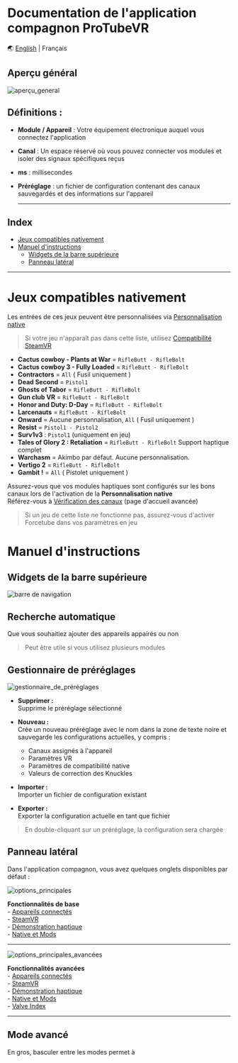# Documentation de l'application compagnon ProTubeVR

🌏 [English](https://github.com/ProTubeVRDev/ProTubeVR-Companion-App-Documentation/blob/main/README.md) | Français

<link rel="stylesheet" href="index.css" type="text" />

## Aperçu général
![aperçu_general](https://github.com/ProTubeVRDev/Client-Doc/assets/62568994/ff16a059-7bb7-4a04-9e45-868ffd1f1df3)

## Définitions :
- **Module / Appareil** : Votre équipement électronique auquel vous connectez l'application
- **Canal** : Un espace réservé où vous pouvez connecter vos modules et isoler des signaux spécifiques reçus
- **ms** : millisecondes
- **Préréglage** : un fichier de configuration contenant des canaux sauvegardés et des informations sur l'appareil

  ***

## Index

  - [Jeux compatibles nativement](#jeux-compatibles-nativement)
  - [Manuel d'instructions](#manuel-dinstructions)
    - [Widgets de la barre supérieure](#widgets-de-la-barre-supérieure)
    - [Panneau latéral](#panneau-latéral)
   
***
# Jeux compatibles nativement

Les entrées de ces jeux peuvent être personnalisées via [Personnalisation native](#personnalisation-native) <br/>
> Si votre jeu n'apparaît pas dans cette liste, utilisez [Compatibilité SteamVR](#compatibilité-steamvr)

- **Cactus cowboy - Plants at War** = `RifleButt - RifleBolt`
- **Cactus cowboy 3 - Fully Loaded** = `RifleButt - RifleBolt`
- **Contractors** = `All` ( Fusil uniquement )
- **Dead Second** = `Pistol1`
- **Ghosts of Tabor** = `RifleButt - RifleBolt`
- **Gun club VR** = `RifleButt - RifleBolt`
- **Honor and Duty: D-Day** = `RifleButt - RifleBolt`
- **Larcenauts** = `RifleButt - RifleBolt`
- **Onward** = Aucune personnalisation, `All` ( Fusil uniquement )
- **Resist** = `Pistol1 - Pistol2`
- **Surv1v3** : `Pistol1` (uniquement en jeu)
-  **Tales of Glory 2 : Retaliation** = `RifleButt - RifleBolt` Support haptique complet
- **Warchasm** = Akimbo par défaut. Aucune personnalisation.
- **Vertigo 2** = `RifleButt - RifleBolt`
- **Gambit !** = `All` ( Pistolet uniquement )

Assurez-vous que vos modules haptiques sont configurés sur les bons canaux lors de l'activation de la **Personnalisation native** <br/>
Référez-vous à [Vérification des canaux](#page-daccueil-avancée) (page d'accueil avancée)<br/>
> Si un jeu de cette liste ne fonctionne pas, assurez-vous d'activer Forcetube dans vos paramètres en jeu


# Manuel d'instructions

## Widgets de la barre supérieure

![barre de navigation](https://github.com/ProTubeVRDev/Client-Doc/assets/62568994/783957a7-6005-4b76-a955-d97d906cfe65)


## Recherche automatique
  Que vous souhaitiez ajouter des appareils appairés ou non
> Peut être utile si vous utilisez plusieurs modules

## Gestionnaire de préréglages
![gestionnaire_de_préréglages](https://github.com/ProTubeVRDev/Client-Doc/assets/62568994/2ac14047-c692-40ca-9bfd-efd6209da796)

 - **Supprimer :** <br/>
     Supprime le préréglage sélectionné<br/>
     
 - **Nouveau :** <br/>
    Crée un nouveau préréglage avec le nom dans la zone de texte noire et sauvegarde les configurations actuelles, y compris :
      - Canaux assignés à l'appareil
      - Paramètres VR
      - Paramètres de compatibilité native
      - Valeurs de correction des Knuckles
    
  - **Importer :** <br/>
    Importer un fichier de configuration existant
    
  - **Exporter :** <br/>
    Exporter la configuration actuelle en tant que fichier

> En double-cliquant sur un préréglage, la configuration sera chargée

## Panneau latéral
Dans l'application compagnon, vous avez quelques onglets disponibles par défaut :
<br/>

   ![options_principales](https://github.com/ProTubeVRDev/Client-Doc/assets/62568994/e66ea892-74bb-4af9-92bd-cd93ac669add)

 **Fonctionnalités de base** <br/>
	- [Appareils connectés](#page-daccueil)
  	<br/>
 	- [SteamVR](#compatibilité-steamvr)
    <br/>
 	- [Démonstration haptique](#démonstration)
    <br/>
 	- [Native et Mods](#personnalisation-native)
       
   ***
       
   ![options_principales_avancées](https://github.com/ProTubeVRDev/Client-Doc/assets/62568994/13427349-00a1-4ada-a7a6-f84d18fd87f7)


 **Fonctionnalités avancées** <br/>
   		- [Appareils connectés](#page-daccueil-avancée)
        <br/>
   		- [SteamVR](#compatibilité-steamvr-avancée)
        <br/>
     	- [Démonstration haptique](#démonstration-avancée)
        <br/>
     	- [Native et Mods](#personnalisation-native-avancée)
      	<br/>
     	- [Valve Index](#correction-des-knuckles)  

***

## Mode avancé
  En gros, basculer entre les modes permet à
